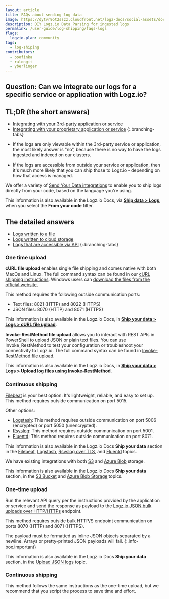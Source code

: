 ```yaml
---
layout: article
title: FAQs about sending log data 
image: https://dytvr9ot2sszz.cloudfront.net/logz-docs/social-assets/docs-social.jpg
description: DIY Logz.io Data Parsing for ingested logs
permalink: /user-guide/log-shipping/faqs-logs
flags: 
  logzio-plan: community
tags:
  - log-shiping
contributors:
  - boofinka
  - ralongit
  - yberlinger
---
```


## Question: Can we integrate our logs for a specific service or application with Logz.io?


## TL;DR (the short answers)


<!-- tabContainer:start -->
<div class="branching-container">

* [Integrating with your 3rd-party application or service](#3rd-party)
* [Integrating with your proprietary application or service](#proprietary)
{:.branching-tabs}

<!-- tab:start -->
<div id="3rd-party">


- If the logs are only viewable within the 3rd-party service or application, the most likely answer is "no“, because there is no way to have the logs ingested and indexed on our clusters.

- If the logs are accessible from outside your service or application, then it's much more likely that you can ship those to Logz.io - depending on how that access is managed.

</div>
<!-- tab:end -->


<!-- tab:start -->
<div id="proprietary">

We offer a variety of [Send Your Data integrations](https://app.logz.io/#/dashboard/send-your-data?tag=from-your-code&collection=log-sources) to enable you to ship logs directly from your code, based on the language you're using.

This information is also available in the Logz.io Docs, via [**Ship data > Logs**](https://docs.logz.io/shipping/#log-sources), when you select the **From your code** filter.

</div>

<!--tab:end -->
</div>


## The detailed answers

<!-- tabContainer:start -->
<div class="branching-container">

* [Logs written to a file](#file)
* [Logs written to cloud storage](#cloud)
* [Logs that are accessible via API](#api)
{:.branching-tabs}

<!-- tab:start -->
<div id="file">


### One time upload

**cURL file upload** enables single file shipping and comes native with both MacOs and Linux.  The full command syntax can be found in our [cURL shipping instructions](https://app.logz.io/#/dashboard/send-your-data/log-sources/curl). 
Windows users can [download the files from the official website.](https://curl.haxx.se/download.html)

This method requires the following outside communication ports: 

+ Text files: 8021 (HTTP) and 8022 (HTTPS)
+ JSON files: 8070 (HTTP) and 8071 (HTTPS) 

This information is also available in the Logz.io Docs, in [**Ship your data > Logs > cURL file upload**](https://docs.logz.io/shipping/log-sources/curl.html).


**Invoke-RestMethod file upload** allows you to interact with REST APIs in PowerShell to upload JSON or plain text files. You can use Invoke_RestMethod to test your configuration or troubleshoot your connectivity to Logz.io. The full command syntax can be found in [Invoke-RestMethod file upload](https://app.logz.io/#/dashboard/send-your-data/log-sources/file-upload).

This information is also available in the Logz.io Docs, in [**Ship your data > Logs > Upload log files using Invoke-RestMethod**](https://docs.logz.io/shipping/log-sources/file-upload.html).

### Continuous shipping
[Filebeat](https://app.logz.io/#/dashboard/send-your-data/log-sources/filebeat) is your best option: It's lightweight, reliable, and easy to set up. This method requires outside communication on port 5015.

Other options: 

- [Logstash](https://app.logz.io/#/dashboard/send-your-data/log-sources/logstash): This method requires outside communication on port 5006 (encrypted) or port 5050 (unencrypted).
- [Rsyslog](https://app.logz.io/#/dashboard/send-your-data/log-sources/rsyslog): This method requires outside communication on port 5001.
- [Fluentd](https://app.logz.io/#/dashboard/send-your-data/log-sources/fluentd): This method requires outside communication on port 8071.

This information is also available in the Logz.io Docs **Ship your data** section in the [Filebeat](https://docs.logz.io/shipping/log-sources/filebeat.html), [Logstash](https://docs.logz.io/shipping/log-sources/logstash.html), [Rsyslog over TLS](https://docs.logz.io/shipping/log-sources/rsyslog.html), and [Fluentd](https://docs.logz.io/shipping/log-sources/fluentd.html) topics.
</div>
<!-- tab:end -->


<!-- tab:start -->
<div id="cloud">

We have existing integrations with both [S3](https://app.logz.io/#/dashboard/send-your-data/log-sources/s3-bucket) and [Azure Blob](https://app.logz.io/#/dashboard/send-your-data/log-sources/azure-blob) storage.

This information is also available in the Logz.io Docs **Ship your data** section, in the [S3 Bucket](https://docs.logz.io/shipping/log-sources/s3-bucket.html)  and [Azure Blob Storage](https://docs.logz.io/shipping/log-sources/azure-blob.html) topics.

</div>
<!-- tab:end -->




<!-- tab:start -->
<div id="api">

### One-time upload

Run the relevant API query per the instructions provided by the application or service and send the response as  payload to the [Logz.io JSON bulk uploads over HTTP/HTTPs](https://app.logz.io/#/dashboard/send-your-data/log-sources/json-uploads?type=http-config) endpoint. 

This method requires outside bulk HTTP/S endpoint communication on ports 8070 (HTTP) and 8071 (HTTPS).

<!--info-box-start:info -->
The payload must be formatted as inline JSON objects separated by a newline. Arrays or pretty-printed JSON payloads will fail.
{:.info-box.important}
<!-- info-box-end -->

This information is also available in the Logz.io Docs **Ship your data** section, in the [Upload JSON logs](https://docs.logz.io/shipping/log-sources/json-uploads.html) topic.


### Continuous shipping

This method follows the same instructions as the one-time upload, but we recommend that you script the process to save time and effort. 




</div>
<!-- tab:end -->
</div>

